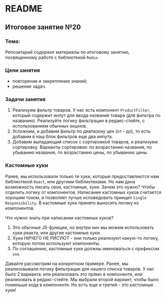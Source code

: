# README

## Итоговое занятие №20

### Тема:

Репозитарий содержит материалы по итоговому занятию, посвященному работе с библиотекой `Redux`.

### Цели занятия
- повторение и закрепление знаний;
- решение задач.

### Задачи занятия
1. Реализуем фильтр товаров. У нас есть компонент `ProductFilter`, который содержит инпут для ввода названия товара (для фильтра по названию). Реализуйте логику фильтрации в редакс-стейте, с использованием обычных экшнов.
2. Усложним, и добавим фильтр по диапазону цен (от - до), то есть добавим в наш блок фильтров еще два инпута.
3. Добавим выпадающий список с сортировкой товаров, и реализуем сортировку. Варианты сортировки: по возрастанию названия, по убыванию названия, по возрастанию цены, по убыванию цены.

### Кастомные хуки
Ранее, мы использовали только те хуки, которые предоставляются нам библиотекой `React`, или другими библиотеками. Но нам дана возможность писать свои, кастомные, хуки. Зачем это нужно? Чтобы отделить логику от компонентов. Написание кастомных хуков считается хорошим тоном, и позволяет лучше исповедовать принцип `Single Responsibility`. В кастомные хуки принято выносить логику из компонентов.

Что нужно знать при написании кастомных хуков?
1. Это обычные JS-функции, но внутри них мы можем использовать хуки реакта, или другие кастомные хуки.
2. Хуки НИЧЕГО НЕ РИСУЮТ - они только реализуют какую-то логику, которую потом используют компоненты.
3. По соглашению, кастомные хуки должны именоваться с префиксом `use`.

Давайте рассмотрим на конкретном примере. Ранее, мы реализовывали логику фильтрации для нашего списка товаров. У нас было 2 варианта: или реализовать это прямо в компоненте, или реализовать в редакс-стейте. Мы выбрали второй вариант, чтобы было поменьше кода в компоненте. Но есть еще и третий - это кастомные хуки!